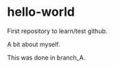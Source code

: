 # hello-world
First repository to learn/test github.

A bit about myself.

This was done in branch_A.
